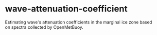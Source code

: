 # wave-attenuation-coefficient
Estimating wave's attenuation coefficients in the marginal ice zone based on spectra collected by OpenMetBuoy.
